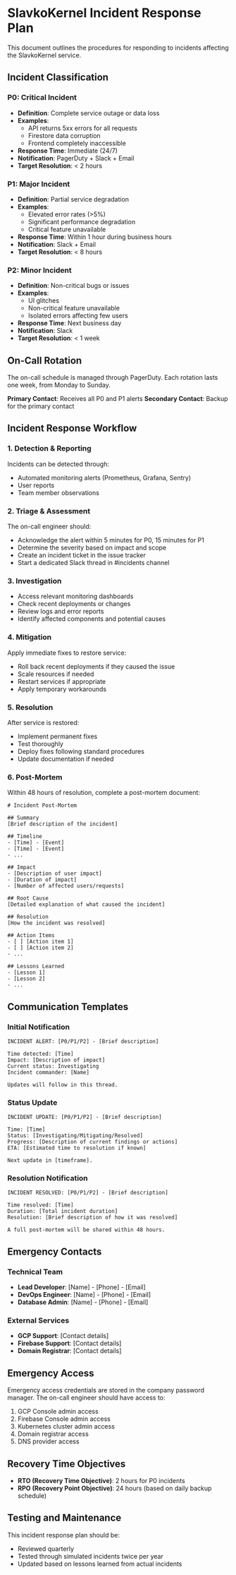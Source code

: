 # SlavkoKernel Incident Response Plan

This document outlines the procedures for responding to incidents affecting the SlavkoKernel service.

## Incident Classification

### P0: Critical Incident
- **Definition**: Complete service outage or data loss
- **Examples**:
  - API returns 5xx errors for all requests
  - Firestore data corruption
  - Frontend completely inaccessible
- **Response Time**: Immediate (24/7)
- **Notification**: PagerDuty + Slack + Email
- **Target Resolution**: < 2 hours

### P1: Major Incident
- **Definition**: Partial service degradation
- **Examples**:
  - Elevated error rates (>5%)
  - Significant performance degradation
  - Critical feature unavailable
- **Response Time**: Within 1 hour during business hours
- **Notification**: Slack + Email
- **Target Resolution**: < 8 hours

### P2: Minor Incident
- **Definition**: Non-critical bugs or issues
- **Examples**:
  - UI glitches
  - Non-critical feature unavailable
  - Isolated errors affecting few users
- **Response Time**: Next business day
- **Notification**: Slack
- **Target Resolution**: < 1 week

## On-Call Rotation

The on-call schedule is managed through PagerDuty. Each rotation lasts one week, from Monday to Sunday.

**Primary Contact**: Receives all P0 and P1 alerts
**Secondary Contact**: Backup for the primary contact

## Incident Response Workflow

### 1. Detection & Reporting

Incidents can be detected through:
- Automated monitoring alerts (Prometheus, Grafana, Sentry)
- User reports
- Team member observations

### 2. Triage & Assessment

The on-call engineer should:
- Acknowledge the alert within 5 minutes for P0, 15 minutes for P1
- Determine the severity based on impact and scope
- Create an incident ticket in the issue tracker
- Start a dedicated Slack thread in #incidents channel

### 3. Investigation

- Access relevant monitoring dashboards
- Check recent deployments or changes
- Review logs and error reports
- Identify affected components and potential causes

### 4. Mitigation

Apply immediate fixes to restore service:
- Roll back recent deployments if they caused the issue
- Scale resources if needed
- Restart services if appropriate
- Apply temporary workarounds

### 5. Resolution

After service is restored:
- Implement permanent fixes
- Test thoroughly
- Deploy fixes following standard procedures
- Update documentation if needed

### 6. Post-Mortem

Within 48 hours of resolution, complete a post-mortem document:

```
# Incident Post-Mortem

## Summary
[Brief description of the incident]

## Timeline
- [Time] - [Event]
- [Time] - [Event]
- ...

## Impact
- [Description of user impact]
- [Duration of impact]
- [Number of affected users/requests]

## Root Cause
[Detailed explanation of what caused the incident]

## Resolution
[How the incident was resolved]

## Action Items
- [ ] [Action item 1]
- [ ] [Action item 2]
- ...

## Lessons Learned
- [Lesson 1]
- [Lesson 2]
- ...
```

## Communication Templates

### Initial Notification

```
INCIDENT ALERT: [P0/P1/P2] - [Brief description]

Time detected: [Time]
Impact: [Description of impact]
Current status: Investigating
Incident commander: [Name]

Updates will follow in this thread.
```

### Status Update

```
INCIDENT UPDATE: [P0/P1/P2] - [Brief description]

Time: [Time]
Status: [Investigating/Mitigating/Resolved]
Progress: [Description of current findings or actions]
ETA: [Estimated time to resolution if known]

Next update in [timeframe].
```

### Resolution Notification

```
INCIDENT RESOLVED: [P0/P1/P2] - [Brief description]

Time resolved: [Time]
Duration: [Total incident duration]
Resolution: [Brief description of how it was resolved]

A full post-mortem will be shared within 48 hours.
```

## Emergency Contacts

### Technical Team
- **Lead Developer**: [Name] - [Phone] - [Email]
- **DevOps Engineer**: [Name] - [Phone] - [Email]
- **Database Admin**: [Name] - [Phone] - [Email]

### External Services
- **GCP Support**: [Contact details]
- **Firebase Support**: [Contact details]
- **Domain Registrar**: [Contact details]

## Emergency Access

Emergency access credentials are stored in the company password manager. The on-call engineer should have access to:

1. GCP Console admin access
2. Firebase Console admin access
3. Kubernetes cluster admin access
4. Domain registrar access
5. DNS provider access

## Recovery Time Objectives

- **RTO (Recovery Time Objective)**: 2 hours for P0 incidents
- **RPO (Recovery Point Objective)**: 24 hours (based on daily backup schedule)

## Testing and Maintenance

This incident response plan should be:
- Reviewed quarterly
- Tested through simulated incidents twice per year
- Updated based on lessons learned from actual incidents